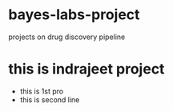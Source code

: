 # bayes-labs-project
projects on  drug discovery pipeline
<!DOCTYPE html>
<html>
  <body>
    <h1 style="background-color:redcolor:blue"> this is indrajeet project </h1>
    <ul>
      <li>this is 1st pro</li>
      <li>this is second line</li>
    </ul>
  </body>
</html>
